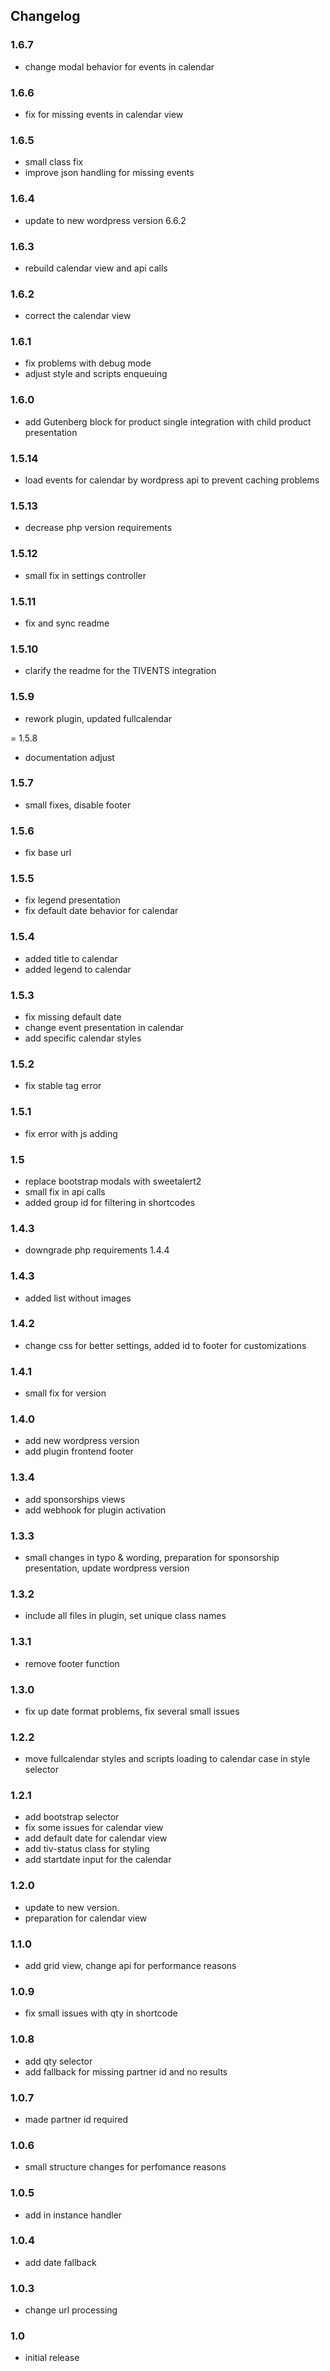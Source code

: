 ## Changelog

### 1.6.7
* change modal behavior for events in calendar

### 1.6.6
* fix for missing events in calendar view

### 1.6.5
* small class fix
* improve json handling for missing events

### 1.6.4
* update to new wordpress version 6.6.2

### 1.6.3
* rebuild calendar view and api calls

### 1.6.2 
* correct the calendar view

### 1.6.1
* fix problems with debug mode
* adjust style and scripts enqueuing

### 1.6.0
* add Gutenberg block for product single integration with child product presentation

### 1.5.14
* load events for calendar by wordpress api to prevent caching problems

### 1.5.13
* decrease php version requirements

### 1.5.12
* small fix in settings controller

### 1.5.11
* fix and sync readme

### 1.5.10
* clarify the readme for the TIVENTS integration

### 1.5.9
* rework plugin, updated fullcalendar

= 1.5.8
* documentation adjust

### 1.5.7
* small fixes, disable footer

### 1.5.6
* fix base url

### 1.5.5
* fix legend presentation
* fix default date behavior for calendar

### 1.5.4
* added title to calendar
* added legend to calendar

### 1.5.3
* fix missing default date
* change event presentation in calendar
* add specific calendar styles

### 1.5.2
* fix stable tag error

### 1.5.1
* fix error with js adding

### 1.5
* replace bootstrap modals with sweetalert2
* small fix in api calls
* added group id for filtering in shortcodes

### 1.4.3
* downgrade php requirements 1.4.4

### 1.4.3
* added list without images

### 1.4.2
* change css for better settings, added id to footer for customizations

### 1.4.1
* small fix for version

### 1.4.0
* add new wordpress version
* add plugin frontend footer

### 1.3.4
* add sponsorships views
* add webhook for plugin activation

### 1.3.3
* small changes in typo & wording, preparation for sponsorship presentation, update wordpress version

### 1.3.2
* include all files in plugin, set unique class names

### 1.3.1
* remove footer function

### 1.3.0
* fix up date format problems, fix several small issues

### 1.2.2
* move fullcalendar styles and scripts loading to calendar case in style selector

### 1.2.1
* add bootstrap selector
* fix some issues for calendar view
* add default date for calendar view
* add tiv-status class for styling
* add startdate input for the calendar

### 1.2.0
* update to new version.
* preparation for calendar view

### 1.1.0
* add grid view, change api for performance reasons

### 1.0.9
* fix small issues with qty in shortcode

### 1.0.8
* add qty selector
* add fallback for missing partner id and no results

### 1.0.7
* made partner id required

### 1.0.6
* small structure changes for perfomance reasons

### 1.0.5
* add in instance handler

### 1.0.4
* add date fallback
### 1.0.3
* change url processing

### 1.0
* initial release
